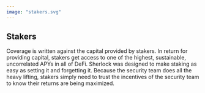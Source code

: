 ```yaml
---
image: "stakers.svg"
---
```


## Stakers
Coverage is written against the capital provided by stakers. In return for providing capital, stakers get access to one of the highest, sustainable, uncorrelated APYs in all of DeFi. Sherlock was designed to make staking as easy as setting it and forgetting it. Because the security team does all the heavy lifting, stakers simply need to trust the incentives of the security team to know their returns are being maximized.
